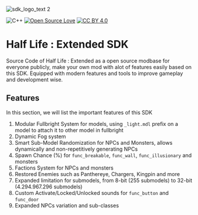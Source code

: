 ![sdk_logo_text 2](https://user-images.githubusercontent.com/62763382/147371912-75b883d6-1045-4ffe-9448-f5a524a5628d.png)


![C++](https://img.shields.io/badge/C++-Solutions-blue.svg?style=flat&logo=c%2B%2B)
[![Open Source Love](https://badges.frapsoft.com/os/v1/open-source.svg?v=103)](https://github.com/ellerbrock/open-source-badges/)
[![CC BY 4.0][cc-by-shield]][cc-by]

[cc-by]: http://creativecommons.org/licenses/by/4.0/
[cc-by-image]: https://i.creativecommons.org/l/by/4.0/88x31.png
[cc-by-shield]: https://img.shields.io/badge/License-CC%20BY%204.0-lightgrey.svg

# Half Life : Extended SDK
Source Code of Half Life : Extended as a open source modbase for everyone publicly, make your own mod with alot of features easily based on this SDK. Equipped with modern features and tools to improve gameplay and development wise.

## Features 
In this section, we will list the important features of this SDK
1) Modular Fullbright System for models, using `_light.mdl` prefix on a model to attach it to other model in fullbright
2) Dynamic Fog system
3) Smart Sub-Model Randomization for NPCs and Monsters, allows dynamically and non-repetitively generating NPCs
4) Spawn Chance (%) for `func_breakable`, `func_wall`, `func_illusionary` and monsters
5) Factions System for NPCs and monsters
6) Restored Enemies such as Panthereye, Chargers, Kingpin and more
7) Expanded limitation for submodels, from 8-bit (255 submodels) to 32-bit (4.294.967.296 submodels)
8) Custom Activate/Locked/Unlocked sounds for `func_button` and `func_door`
9) Expanded NPCs variation and sub-classes
